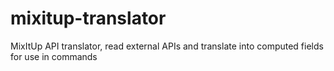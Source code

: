 # mixitup-translator
MixItUp API translator, read external APIs and translate into computed fields for use in commands

